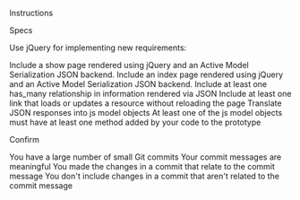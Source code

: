 Instructions

Specs

Use jQuery for implementing new requirements:

  Include a show page rendered using jQuery and an Active Model Serialization JSON backend.
  Include an index page rendered using jQuery and an Active Model Serialization JSON backend.
  Include at least one has_many relationship in information rendered via JSON
  Include at least one link that loads or updates a resource without reloading the page
  Translate JSON responses into js model objects
  At least one of the js model objects must have at least one method added by your code to the prototype

Confirm

  You have a large number of small Git commits
  Your commit messages are meaningful
  You made the changes in a commit that relate to the commit message
  You don't include changes in a commit that aren't related to the commit message
   

